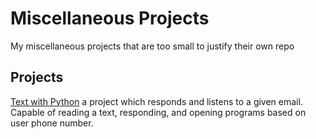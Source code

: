 # Miscellaneous Projects

My miscellaneous projects that are too small to justify their own repo


## Projects

[Text with Python](./python-text) a project which responds and listens to a given email. Capable of reading a text, responding, and opening programs based on user phone number.
